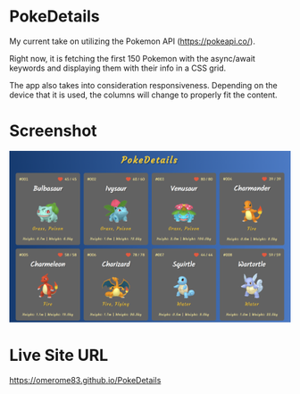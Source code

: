 # PokeDetails

My current take on utilizing the Pokemon API (https://pokeapi.co/). 

Right now, it is fetching the first 150 Pokemon with the async/await keywords and displaying them with their info in a CSS grid.

The app also takes into consideration responsiveness. Depending on the device that it is used, the columns will change to properly fit the content.

# Screenshot
![](./screenshot.png)

# Live Site URL
https://omerome83.github.io/PokeDetails
